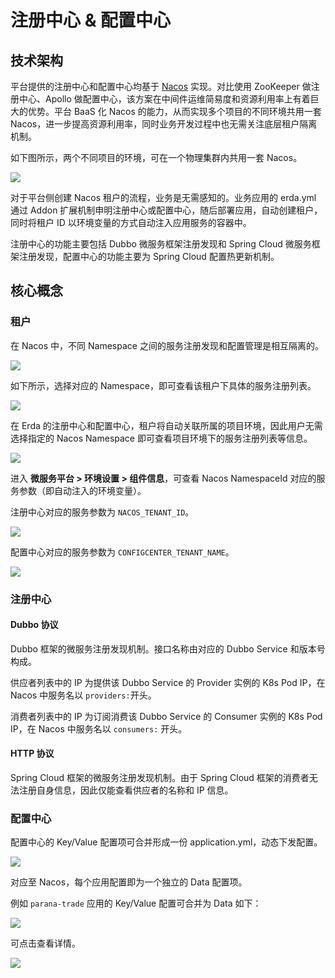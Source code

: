 # 注册中心 & 配置中心

## 技术架构

平台提供的注册中心和配置中心均基于 [Nacos](https://nacos.io/en-us/) 实现。对比使用 ZooKeeper 做注册中心、Apollo 做配置中心，该方案在中间件运维简易度和资源利用率上有着巨大的优势。平台 BaaS 化 Nacos 的能力，从而实现多个项目的不同环境共用一套 Nacos，进一步提高资源利用率，同时业务开发过程中也无需关注底层租户隔离机制。

如下图所示，两个不同项目的环境，可在一个物理集群内共用一套 Nacos。

![](https://terminus-paas.oss-cn-hangzhou.aliyuncs.com/paas-doc/2021/08/03/1d3e3e52-ae2b-402d-afa7-6c320e4440cf.jpeg)

对于平台侧创建 Nacos 租户的流程，业务是无需感知的。业务应用的 erda.yml 通过 Addon 扩展机制申明注册中心或配置中心，随后部署应用，自动创建租户，同时将租户 ID 以环境变量的方式自动注入应用服务的容器中。

注册中心的功能主要包括 Dubbo 微服务框架注册发现和 Spring Cloud 微服务框架注册发现，配置中心的功能主要为 Spring Cloud 配置热更新机制。

## 核心概念

### 租户

在 Nacos 中，不同 Namespace 之间的服务注册发现和配置管理是相互隔离的。

![](https://terminus-paas.oss-cn-hangzhou.aliyuncs.com/paas-doc/2021/08/23/24014484-5078-42b5-ae30-9db4cb2f059e.png)

如下所示，选择对应的 Namespace，即可查看该租户下具体的服务注册列表。

![](https://terminus-paas.oss-cn-hangzhou.aliyuncs.com/paas-doc/2021/08/23/7419434a-24fc-4fd4-99a1-1bd2f0d7d9b5.png)

在 Erda 的注册中心和配置中心，租户将自动关联所属的项目环境，因此用户无需选择指定的 Nacos Namespace 即可查看项目环境下的服务注册列表等信息。

![](http://terminus-paas.oss-cn-hangzhou.aliyuncs.com/paas-doc/2022/01/29/cb9136b2-b79c-4bf1-819a-74ef281b3f25.png)

进入 **微服务平台 > 环境设置 > 组件信息**，可查看 Nacos NamespaceId 对应的服务参数（即自动注入的环境变量）。

注册中心对应的服务参数为 `NACOS_TENANT_ID`。

![](http://terminus-paas.oss-cn-hangzhou.aliyuncs.com/paas-doc/2022/01/29/05ac5e5e-9b74-4512-8b22-d7ccc4d1f294.png)

配置中心对应的服务参数为 `CONFIGCENTER_TENANT_NAME`。

![](http://terminus-paas.oss-cn-hangzhou.aliyuncs.com/paas-doc/2022/01/29/3f9d85c9-c472-4bef-b48d-81022551e637.png)


### 注册中心

#### Dubbo 协议

Dubbo 框架的微服务注册发现机制。接口名称由对应的 Dubbo Service 和版本号构成。

供应者列表中的 IP 为提供该 Dubbo Service 的 Provider 实例的 K8s Pod IP，在 Nacos 中服务名以 `providers:`开头。

消费者列表中的 IP 为订阅消费该 Dubbo Service 的 Consumer 实例的 K8s Pod IP，在 Nacos 中服务名以 `consumers:` 开头。

#### HTTP 协议

Spring Cloud 框架的微服务注册发现机制。由于 Spring Cloud 框架的消费者无法注册自身信息，因此仅能查看供应者的名称和 IP 信息。

### 配置中心

配置中心的 Key/Value 配置项可合并形成一份 application.yml，动态下发配置。

![](http://terminus-paas.oss-cn-hangzhou.aliyuncs.com/paas-doc/2022/01/29/dd3f232f-51a1-4576-a691-4a7286a5c4fc.png)

对应至 Nacos，每个应用配置即为一个独立的 Data 配置项。

例如 `parana-trade` 应用的 Key/Value 配置可合并为 Data 如下：

![](https://terminus-paas.oss-cn-hangzhou.aliyuncs.com/paas-doc/2021/08/23/71bbeedc-dfb5-4f41-9984-80cedc538a6b.png)

可点击查看详情。

![](https://terminus-paas.oss-cn-hangzhou.aliyuncs.com/paas-doc/2021/08/23/52e039c0-fcfd-465d-ac67-cc61fb14506d.png)
